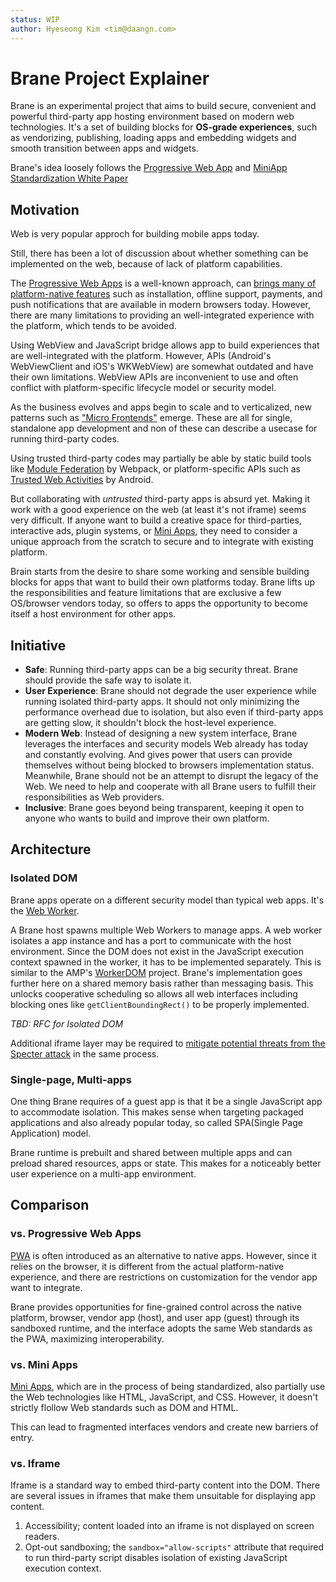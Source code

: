 ```yaml
---
status: WIP
author: Hyeseong Kim <tim@daangn.com>
---
```


# Brane Project Explainer

Brane is an experimental project that aims to build secure, convenient and powerful third-party app hosting environment based on modern web technologies. It's a set of building blocks for **OS-grade experiences**, such as vendorizing, publishing, loading apps and embedding widgets and smooth transition between apps and widgets.

Brane's idea loosely follows the [Progressive Web App](https://web.dev/progressive-web-apps/) and [MiniApp Standardization White Paper](https://www.w3.org/TR/mini-app-white-paper/)

## Motivation

Web is very popular approch for building mobile apps today.

Still, there has been a lot of discussion about whether something can be implemented on the web, because of lack of platform capabilities.

The [Progressive Web Apps](https://web.dev/progressive-web-apps/) is a well-known approach, can [brings many of platform-native features](https://whatwebcando.today/) such as installation, offline support, payments, and push notifications that are available in modern browsers today. However, there are many limitations to providing an well-integrated experience with the platform, which tends to be avoided.

Using WebView and JavaScript bridge allows app to build experiences that are well-integrated with the platform. However, APIs (Android's WebViewClient and iOS's WKWebView) are somewhat outdated and have their own limitations. WebView APIs are inconvenient to use and often conflict with platform-specific lifecycle model or security model.

As the business evolves and apps begin to scale and to verticalized, new patterns such as ["Micro Frontends"](https://micro-frontends.org/) emerge. These are all for single, standalone app development and non of these can describe a usecase for running third-party codes.

Using trusted third-party codes may partially be able by static build tools like [Module Federation](https://webpack.js.org/concepts/module-federation/) by Webpack, or platform-specific APIs such as [Trusted Web Activities](https://developer.chrome.com/docs/android/trusted-web-activity/) by Android.

But collaborating with *untrusted* third-party apps is absurd yet. Making it work with a good experience on the web (at least it's not iframe) seems very difficult. If anyone want to build a creative space for third-parties, interactive ads, plugin systems, or [Mini Apps], they need to consider a unique approach from the scratch to secure and to integrate with existing platform.

Brain starts from the desire to share some working and sensible building blocks for apps that want to build their own platforms today. Brane lifts up the responsibilities and feature limitations that are exclusive a few OS/browser vendors today, so offers to apps the opportunity to become itself a host environment for other apps.

## Initiative

- **Safe**: Running third-party apps can be a big security threat. Brane should provide the safe way to isolate it.
- **User Experience**: Brane should not degrade the user experience while running isolated third-party apps. It should not only minimizing the performance overhead due to isolation, but also even if third-party apps are getting slow, it shouldn't block the host-level experience.
- **Modern Web**: Instead of designing a new system interface, Brane leverages the interfaces and security models Web already has today and constantly evolving. And gives power that users can provide themselves without being blocked to browsers implementation status. Meanwhile, Brane should not be an attempt to disrupt the legacy of the Web. We need to help and cooperate with all Brane users to fulfill their responsibilities as Web providers.
- **Inclusive**: Brane goes beyond being transparent, keeping it open to anyone who wants to build and improve their own platform.

## Architecture

### Isolated DOM

Brane apps operate on a different security model than typical web apps. It's the [Web Worker].

A Brane host spawns multiple Web Workers to manage apps. A web worker isolates a app instance and has a port to communicate with the host environment. Since the DOM does not exist in the JavaScript execution context spawned in the worker, it has to be implemented separately. This is similar to the AMP's [WorkerDOM](https://github.com/ampproject/worker-dom) project. Brane's implementation goes further here on a shared memory basis rather than messaging basis. This unlocks cooperative scheduling so allows all web interfaces including blocking ones like `getClientBoundingRect()` to be properly implemented.

*TBD: RFC for Isolated DOM*

Additional iframe layer may be required to [mitigate potential threats from the Specter attack](https://www.w3.org/TR/post-spectre-webdev/) in the same process.

### Single-page, Multi-apps

One thing Brane requires of a guest app is that it be a single JavaScript app to accommodate isolation. This makes sense when targeting packaged applications and also already popular today, so called SPA(Single Page Application) model.

Brane runtime is prebuilt and shared between multiple apps and can preload shared resources, apps or state. This makes for a noticeably better user experience on a multi-app environment.

## Comparison

### vs. Progressive Web Apps

[PWA] is often introduced as an alternative to native apps. However, since it relies on the browser, it is different from the actual platform-native experience, and there are restrictions on customization for the vendor app want to integrate.

Brane provides opportunities for fine-grained control across the native platform, browser, vendor app (host), and user app (guest) through its sandboxed runtime, and the interface adopts the same Web standards as the PWA, maximizing interoperability.

### vs. Mini Apps

[Mini Apps], which are in the process of being standardized, also partially use the Web technologies like HTML, JavaScript, and CSS. However, it doesn't strictly flollow Web standards such as DOM and HTML.

This can lead to fragmented interfaces vendors and create new barriers of entry.

### vs. Iframe

Iframe is a standard way to embed third-party content into the DOM. There are several issues in iframes that make them unsuitable for displaying app content.

1. Accessibility; content loaded into an iframe is not displayed on screen readers.
2. Opt-out sandboxing; the `sandbox="allow-scripts"` attribute that required to run third-party script disables isolation of existing JavaScript execution context.

[PWA]: https://web.dev/progressive-web-apps/
[Mini Apps]: https://web.dev/mini-apps/
[Web Worker]: https://html.spec.whatwg.org/multipage/#workers
